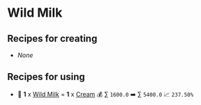 # Wild Milk

## Recipes for creating

* _None_


## Recipes for using

* 🍳 **1** x [Wild Milk](<Wild Milk.md>) = **1** x [Cream](<Cream.md>) 💰 ∑ `1600.0` ➡️ ∑ `5400.0` 📈 `237.50%`

